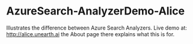 # AzureSearch-AnalyzerDemo-Alice
Illustrates the difference between Azure Search Analyzers.
Live demo at: http://alice.unearth.ai the About page there explains what this is for.
